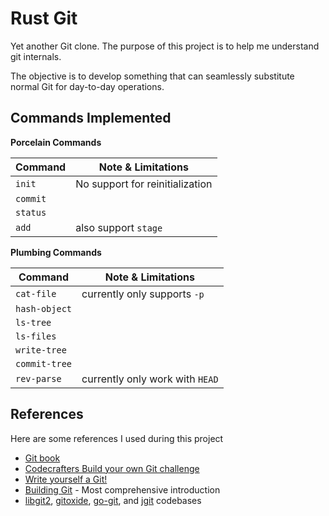 # Rust Git

Yet another Git clone. The purpose of this project is to help me understand git internals.

The objective is to develop something that can seamlessly substitute normal Git for day-to-day operations.

## Commands Implemented

**Porcelain Commands**

| Command  | Note & Limitations              |
|----------|---------------------------------|
| `init`   | No support for reinitialization |
| `commit` |                                 |
| `status` |                                 |
| `add`    | also support `stage`            |

**Plumbing Commands**

| Command       | Note & Limitations              |
|---------------|---------------------------------|
| `cat-file`    | currently only supports `-p`    |
| `hash-object` |                                 |
| `ls-tree`     |                                 |
| `ls-files`    |                                 |
| `write-tree`  |                                 |
| `commit-tree` |                                 |
| `rev-parse`   | currently only work with `HEAD` |

## References

Here are some references I used during this project

- [Git book](https://git-scm.com/book/en/v2)
- [Codecrafters Build your own Git challenge](https://app.codecrafters.io/courses/git)
- [Write yourself a Git!](https://wyag.thb.lt)
- [Building Git](https://shop.jcoglan.com/building-git/) - Most comprehensive introduction
- [libgit2](https://libgit2.org/), [gitoxide](https://docs.rs/gix/latest/gix), [go-git](https://github.com/go-git/go-git),
  and [jgit](https://github.com/eclipse-jgit/jgit) codebases

